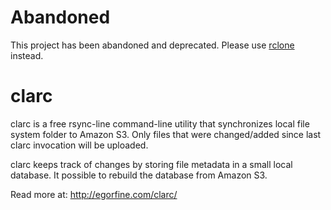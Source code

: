 # Abandoned

This project has been abandoned and deprecated. Please use [rclone](https://rclone.org/) instead.

# clarc

clarc is a free rsync-line command-line utility that synchronizes local file system folder to Amazon S3. Only files that were changed/added since last clarc invocation will be uploaded.

clarc keeps track of changes by storing file metadata in a small local database. It possible to rebuild the database from Amazon S3.

Read more at: http://egorfine.com/clarc/
